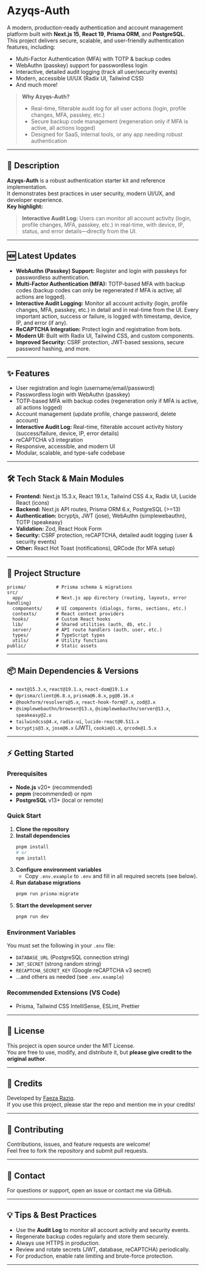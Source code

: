 # Azyqs-Auth

A modern, production-ready authentication and account management platform built with **Next.js 15**, **React 19**, **Prisma ORM**, and **PostgreSQL**.  
This project delivers secure, scalable, and user-friendly authentication features, including:

- Multi-Factor Authentication (MFA) with TOTP & backup codes
- WebAuthn (passkey) support for passwordless login
- Interactive, detailed audit logging (track all user/security events)
- Modern, accessible UI/UX (Radix UI, Tailwind CSS)
- And much more!

> **Why Azyqs-Auth?**
>
> - Real-time, filterable audit log for all user actions (login, profile changes, MFA, passkey, etc.)
> - Secure backup code management (regeneration only if MFA is active, all actions logged)
> - Designed for SaaS, internal tools, or any app needing robust authentication

---

## 🚀 Description

**Azyqs-Auth** is a robust authentication starter kit and reference implementation.  
It demonstrates best practices in user security, modern UI/UX, and developer experience.  
**Key highlight:**

> **Interactive Audit Log:** Users can monitor all account activity (login, profile changes, MFA, passkey, etc.) in real-time, with device, IP, status, and error details—directly from the UI.

---

## 🆕 Latest Updates

- **WebAuthn (Passkey) Support:** Register and login with passkeys for passwordless authentication.
- **Multi-Factor Authentication (MFA):** TOTP-based MFA with backup codes (backup codes can only be regenerated if MFA is active; all actions are logged).
- **Interactive Audit Logging:** Monitor all account activity (login, profile changes, MFA, passkey, etc.) in detail and in real-time from the UI. Every important action, success or failure, is logged with timestamp, device, IP, and error (if any).
- **ReCAPTCHA Integration:** Protect login and registration from bots.
- **Modern UI:** Built with Radix UI, Tailwind CSS, and custom components.
- **Improved Security:** CSRF protection, JWT-based sessions, secure password hashing, and more.

---

## ✨ Features

- User registration and login (username/email/password)
- Passwordless login with WebAuthn (passkey)
- TOTP-based MFA with backup codes (regeneration only if MFA is active, all actions logged)
- Account management (update profile, change password, delete account)
- **Interactive Audit Log:** Real-time, filterable account activity history (success/failure, device, IP, error details)
- reCAPTCHA v3 integration
- Responsive, accessible, and modern UI
- Modular, scalable, and type-safe codebase

---

## 🛠️ Tech Stack & Main Modules

- **Frontend:** Next.js 15.3.x, React 19.1.x, Tailwind CSS 4.x, Radix UI, Lucide React (icons)
- **Backend:** Next.js API routes, Prisma ORM 6.x, PostgreSQL (>=13)
- **Authentication:** bcryptjs, JWT (jose), WebAuthn (simplewebauthn), TOTP (speakeasy)
- **Validation:** Zod, React Hook Form
- **Security:** CSRF protection, reCAPTCHA, detailed audit logging (user & security events)
- **Other:** React Hot Toast (notifications), QRCode (for MFA setup)

---

## 📁 Project Structure

```
prisma/           # Prisma schema & migrations
src/
  app/            # Next.js app directory (routing, layouts, error handling)
  components/     # UI components (dialogs, forms, sections, etc.)
  contexts/       # React context providers
  hooks/          # Custom React hooks
  lib/            # Shared utilities (auth, db, etc.)
  server/         # API route handlers (auth, user, etc.)
  types/          # TypeScript types
  utils/          # Utility functions
public/           # Static assets
```

---

## 📦 Main Dependencies & Versions

- `next@15.3.x`, `react@19.1.x`, `react-dom@19.1.x`
- `@prisma/client@6.8.x`, `prisma@6.8.x`, `pg@8.16.x`
- `@hookform/resolvers@5.x`, `react-hook-form@7.x`, `zod@3.x`
- `@simplewebauthn/browser@13.x`, `@simplewebauthn/server@13.x`, `speakeasy@2.x`
- `tailwindcss@4.x`, `radix-ui`, `lucide-react@0.511.x`
- `bcryptjs@3.x`, `jose@6.x` (JWT), `cookie@1.x`, `qrcode@1.5.x`

---

## ⚡ Getting Started

### Prerequisites

- **Node.js** v20+ (recommended)
- **pnpm** (recommended) or npm
- **PostgreSQL** v13+ (local or remote)

### Quick Start

1. **Clone the repository**
2. **Install dependencies**
   ```powershell
   pnpm install
   # or
   npm install
   ```
3. **Configure environment variables**
   - Copy `.env.example` to `.env` and fill in all required secrets (see below).
4. **Run database migrations**
   ```powershell
   pnpm run prisma:migrate
   ```
5. **Start the development server**
   ```powershell
   pnpm run dev
   ```

### Environment Variables

You must set the following in your `.env` file:

- `DATABASE_URL` (PostgreSQL connection string)
- `JWT_SECRET` (strong random string)
- `RECAPTCHA_SECRET_KEY` (Google reCAPTCHA v3 secret)
- ...and others as needed (see `.env.example`)

### Recommended Extensions (VS Code)

- Prisma, Tailwind CSS IntelliSense, ESLint, Prettier

---

## 📜 License

This project is open source under the MIT License.  
You are free to use, modify, and distribute it, but **please give credit to the original author**.

---

## 🙏 Credits

Developed by [Faeza Raziq](https://github.com/Farzync).  
If you use this project, please star the repo and mention me in your credits!

---

## 🤝 Contributing

Contributions, issues, and feature requests are welcome!  
Feel free to fork the repository and submit pull requests.

---

## 📧 Contact

For questions or support, open an issue or contact me via GitHub.

---

## 💡 Tips & Best Practices

- Use the **Audit Log** to monitor all account activity and security events.
- Regenerate backup codes regularly and store them securely.
- Always use HTTPS in production.
- Review and rotate secrets (JWT, database, reCAPTCHA) periodically.
- For production, enable rate limiting and brute-force protection.

---
